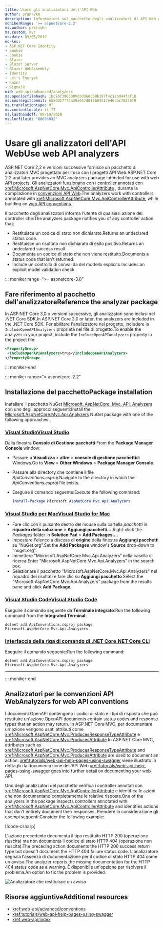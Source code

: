 ```yaml
---
title: Usare gli analizzatori dell'API Web
author: pranavkm
description: Informazioni sul pacchetto degli analizzatori di API Web ASP.NET Core MVC.
monikerRange: '>= aspnetcore-2.2'
ms.author: prkrishn
ms.custom: mvc
ms.date: 09/05/2019
no-loc:
- ASP.NET Core Identity
- cookie
- Cookie
- Blazor
- Blazor Server
- Blazor WebAssembly
- Identity
- Let's Encrypt
- Razor
- SignalR
uid: web-api/advanced/analyzers
ms.openlocfilehash: 1bc76f3965009dbdd66c58b197f4c12bd44faf18
ms.sourcegitcommit: 65add17f74a29a647d812b04517e46cbc78258f9
ms.translationtype: MT
ms.contentlocale: it-IT
ms.lasthandoff: 08/19/2020
ms.locfileid: "88633032"
---
```

# <a name="use-web-api-analyzers"></a><span data-ttu-id="950f4-103">Usare gli analizzatori dell'API Web</span><span class="sxs-lookup"><span data-stu-id="950f4-103">Use web API analyzers</span></span>

<span data-ttu-id="950f4-104">ASP.NET Core 2,2 e versioni successive fornisce un pacchetto di analizzatori MVC progettato per l'uso con i progetti API Web.</span><span class="sxs-lookup"><span data-stu-id="950f4-104">ASP.NET Core 2.2 and later provides an MVC analyzers package intended for use with web API projects.</span></span> <span data-ttu-id="950f4-105">Gli analizzatori funzionano con i controller annotati con <xref:Microsoft.AspNetCore.Mvc.ApiControllerAttribute> , durante la compilazione in [convenzioni API Web](xref:web-api/advanced/conventions).</span><span class="sxs-lookup"><span data-stu-id="950f4-105">The analyzers work with controllers annotated with <xref:Microsoft.AspNetCore.Mvc.ApiControllerAttribute>, while building on [web API conventions](xref:web-api/advanced/conventions).</span></span>

<span data-ttu-id="950f4-106">Il pacchetto degli analizzatori informa l'utente di qualsiasi azione del controller che:</span><span class="sxs-lookup"><span data-stu-id="950f4-106">The analyzers package notifies you of any controller action that:</span></span>

* <span data-ttu-id="950f4-107">Restituisce un codice di stato non dichiarato.</span><span class="sxs-lookup"><span data-stu-id="950f4-107">Returns an undeclared status code.</span></span>
* <span data-ttu-id="950f4-108">Restituisce un risultato non dichiarato di esito positivo.</span><span class="sxs-lookup"><span data-stu-id="950f4-108">Returns an undeclared success result.</span></span>
* <span data-ttu-id="950f4-109">Documenta un codice di stato che non viene restituito.</span><span class="sxs-lookup"><span data-stu-id="950f4-109">Documents a status code that isn't returned.</span></span>
* <span data-ttu-id="950f4-110">Include un controllo di convalida del modello esplicito.</span><span class="sxs-lookup"><span data-stu-id="950f4-110">Includes an explicit model validation check.</span></span>

::: moniker range=">= aspnetcore-3.0"

## <a name="reference-the-analyzer-package"></a><span data-ttu-id="950f4-111">Fare riferimento al pacchetto dell'analizzatore</span><span class="sxs-lookup"><span data-stu-id="950f4-111">Reference the analyzer package</span></span>

<span data-ttu-id="950f4-112">In ASP.NET Core 3,0 o versioni successive, gli analizzatori sono inclusi nel .NET Core SDK.</span><span class="sxs-lookup"><span data-stu-id="950f4-112">In ASP.NET Core 3.0 or later, the analyzers are included in the .NET Core SDK.</span></span> <span data-ttu-id="950f4-113">Per abilitare l'analizzatore nel progetto, includere la `IncludeOpenAPIAnalyzers` proprietà nel file di progetto:</span><span class="sxs-lookup"><span data-stu-id="950f4-113">To enable the analyzer in your project, include the `IncludeOpenAPIAnalyzers` property in the project file:</span></span>

```xml
<PropertyGroup>
 <IncludeOpenAPIAnalyzers>true</IncludeOpenAPIAnalyzers>
</PropertyGroup>
```

::: moniker-end

::: moniker range="= aspnetcore-2.2"

## <a name="package-installation"></a><span data-ttu-id="950f4-114">Installazione del pacchetto</span><span class="sxs-lookup"><span data-stu-id="950f4-114">Package installation</span></span>

<span data-ttu-id="950f4-115">Installare il pacchetto NuGet [Microsoft. AspNetCore. Mvc. API. Analyzers](https://www.nuget.org/packages/Microsoft.AspNetCore.Mvc.Api.Analyzers) con uno degli approcci seguenti:</span><span class="sxs-lookup"><span data-stu-id="950f4-115">Install the [Microsoft.AspNetCore.Mvc.Api.Analyzers](https://www.nuget.org/packages/Microsoft.AspNetCore.Mvc.Api.Analyzers) NuGet package with one of the following approaches:</span></span>

### <a name="visual-studio"></a>[<span data-ttu-id="950f4-116">Visual Studio</span><span class="sxs-lookup"><span data-stu-id="950f4-116">Visual Studio</span></span>](#tab/visual-studio)

<span data-ttu-id="950f4-117">Dalla finestra **Console di Gestione pacchetti**:</span><span class="sxs-lookup"><span data-stu-id="950f4-117">From the **Package Manager Console** window:</span></span>
  * <span data-ttu-id="950f4-118">Passare a **Visualizza** > **altre** > **console di gestione pacchetti**di Windows.</span><span class="sxs-lookup"><span data-stu-id="950f4-118">Go to **View** > **Other Windows** > **Package Manager Console**.</span></span>
  * <span data-ttu-id="950f4-119">Passare alla directory che contiene il file *ApiConventions.csproj*.</span><span class="sxs-lookup"><span data-stu-id="950f4-119">Navigate to the directory in which the *ApiConventions.csproj* file exists.</span></span>
  * <span data-ttu-id="950f4-120">Eseguire il comando seguente:</span><span class="sxs-lookup"><span data-stu-id="950f4-120">Execute the following command:</span></span>

    ```powershell
    Install-Package Microsoft.AspNetCore.Mvc.Api.Analyzers
    ```

### <a name="visual-studio-for-mac"></a>[<span data-ttu-id="950f4-121">Visual Studio per Mac</span><span class="sxs-lookup"><span data-stu-id="950f4-121">Visual Studio for Mac</span></span>](#tab/visual-studio-mac)

* <span data-ttu-id="950f4-122">Fare clic con il pulsante destro del mouse sulla cartella *pacchetti* in **riquadro della soluzione** > **Aggiungi pacchetti...**.</span><span class="sxs-lookup"><span data-stu-id="950f4-122">Right-click the *Packages* folder in **Solution Pad** > **Add Packages...**.</span></span>
* <span data-ttu-id="950f4-123">Impostare l'elenco a discesa di **origine** della finestra **Aggiungi pacchetti** su "NuGet.org".</span><span class="sxs-lookup"><span data-stu-id="950f4-123">Set the **Add Packages** window's **Source** drop-down to "nuget.org".</span></span>
* <span data-ttu-id="950f4-124">Immettere "Microsoft.AspNetCore.Mvc.Api.Analyzers" nella casella di ricerca.</span><span class="sxs-lookup"><span data-stu-id="950f4-124">Enter "Microsoft.AspNetCore.Mvc.Api.Analyzers" in the search box.</span></span>
* <span data-ttu-id="950f4-125">Selezionare il pacchetto "Microsoft.AspNetCore.Mvc.Api.Analyzers" nel riquadro dei risultati e fare clic su **Aggiungi pacchetto**.</span><span class="sxs-lookup"><span data-stu-id="950f4-125">Select the "Microsoft.AspNetCore.Mvc.Api.Analyzers" package from the results pane and click **Add Package**.</span></span>

### <a name="visual-studio-code"></a>[<span data-ttu-id="950f4-126">Visual Studio Code</span><span class="sxs-lookup"><span data-stu-id="950f4-126">Visual Studio Code</span></span>](#tab/visual-studio-code)

<span data-ttu-id="950f4-127">Eseguire il comando seguente da **Terminale integrato**:</span><span class="sxs-lookup"><span data-stu-id="950f4-127">Run the following command from the **Integrated Terminal**:</span></span>

```dotnetcli
dotnet add ApiConventions.csproj package Microsoft.AspNetCore.Mvc.Api.Analyzers
```

### <a name="net-core-cli"></a>[<span data-ttu-id="950f4-128">Interfaccia della riga di comando di .NET Core</span><span class="sxs-lookup"><span data-stu-id="950f4-128">.NET Core CLI</span></span>](#tab/netcore-cli)

<span data-ttu-id="950f4-129">Eseguire il comando seguente:</span><span class="sxs-lookup"><span data-stu-id="950f4-129">Run the following command:</span></span>

```dotnetcli
dotnet add ApiConventions.csproj package Microsoft.AspNetCore.Mvc.Api.Analyzers
```

---

::: moniker-end

## <a name="analyzers-for-web-api-conventions"></a><span data-ttu-id="950f4-130">Analizzatori per le convenzioni API Web</span><span class="sxs-lookup"><span data-stu-id="950f4-130">Analyzers for web API conventions</span></span>

<span data-ttu-id="950f4-131">I documenti OpenAPI contengono i codici di stato e i tipi di risposta che può restituire un'azione.</span><span class="sxs-lookup"><span data-stu-id="950f4-131">OpenAPI documents contain status codes and response types that an action may return.</span></span> <span data-ttu-id="950f4-132">In ASP.NET Core MVC, per documentare un'azione vengono usati attributi come <xref:Microsoft.AspNetCore.Mvc.ProducesResponseTypeAttribute> e <xref:Microsoft.AspNetCore.Mvc.ProducesAttribute>.</span><span class="sxs-lookup"><span data-stu-id="950f4-132">In ASP.NET Core MVC, attributes such as <xref:Microsoft.AspNetCore.Mvc.ProducesResponseTypeAttribute> and <xref:Microsoft.AspNetCore.Mvc.ProducesAttribute> are used to document an action.</span></span> <span data-ttu-id="950f4-133"><xref:tutorials/web-api-help-pages-using-swagger> viene illustrato in dettaglio la documentazione dell'API Web.</span><span class="sxs-lookup"><span data-stu-id="950f4-133"><xref:tutorials/web-api-help-pages-using-swagger> goes into further detail on documenting your web API.</span></span>

<span data-ttu-id="950f4-134">Uno degli analizzatori del pacchetto verifica i controller annotati con <xref:Microsoft.AspNetCore.Mvc.ApiControllerAttribute> e identifica le azioni che non documentano completamente le relative risposte.</span><span class="sxs-lookup"><span data-stu-id="950f4-134">One of the analyzers in the package inspects controllers annotated with <xref:Microsoft.AspNetCore.Mvc.ApiControllerAttribute> and identifies actions that don't entirely document their responses.</span></span> <span data-ttu-id="950f4-135">Prendere in considerazione gli esempi seguenti:</span><span class="sxs-lookup"><span data-stu-id="950f4-135">Consider the following example:</span></span>

[!code-csharp[](conventions/sample/Controllers/ContactsController.cs?name=missing404docs&highlight=10)]

<span data-ttu-id="950f4-136">L'azione precedente documenta il tipo restituito HTTP 200 (operazione riuscita) ma non documenta il codice di stato HTTP 404 (operazione non riuscita).</span><span class="sxs-lookup"><span data-stu-id="950f4-136">The preceding action documents the HTTP 200 success return type but doesn't document the HTTP 404 failure status code.</span></span> <span data-ttu-id="950f4-137">L'analizzatore segnala l'assenza di documentazione per il codice di stato HTTP 404 come un avviso.</span><span class="sxs-lookup"><span data-stu-id="950f4-137">The analyzer reports the missing documentation for the HTTP 404 status code as a warning.</span></span> <span data-ttu-id="950f4-138">È disponibile un'opzione per risolvere il problema.</span><span class="sxs-lookup"><span data-stu-id="950f4-138">An option to fix the problem is provided.</span></span>

![Analizzatore che restituisce un avviso](conventions/_static/Analyzer.gif)

## <a name="additional-resources"></a><span data-ttu-id="950f4-140">Risorse aggiuntive</span><span class="sxs-lookup"><span data-stu-id="950f4-140">Additional resources</span></span>

* <xref:web-api/advanced/conventions>
* <xref:tutorials/web-api-help-pages-using-swagger>
* <xref:web-api/index>
